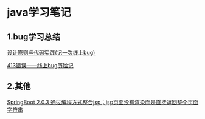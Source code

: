 # java学习笔记

## 1.bug学习总结

[设计原则与代码实践(记一次线上bug)](https://segmentfault.com/a/1190000019731055)

[413错误——线上bug历险记](https://segmentfault.com/a/1190000019962772)

## 2.其他
[SpringBoot 2.0.3 通过编程方式整合jsp；jsp页面没有渲染而是直接返回整个页面字符串](https://segmentfault.com/q/1010000015307461?utm_source=tag-newest)
